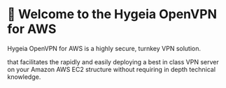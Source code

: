 # 🏁 Welcome to the Hygeia OpenVPN for AWS

Hygeia OpenVPN for AWS is a highly secure, turnkey VPN solution.





&#x20;that facilitates the rapidly and easily deploying a best in class VPN server on your Amazon AWS EC2 structure without requiring in depth technical knowledge.

&#x20;

